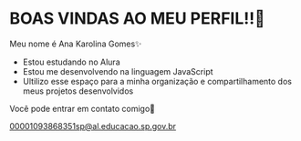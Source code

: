 # BOAS VINDAS AO MEU PERFIL!!💛

Meu nome é Ana Karolina Gomes✨

- Estou estudando no Alura
- Estou me desenvolvendo na linguagem JavaScript
- Ultilizo esse espaço para a minha organização e compartilhamento dos meus projetos desenvolvidos

Você pode entrar em contato comigo📩


00001093868351sp@al.educacao.sp.gov.br
